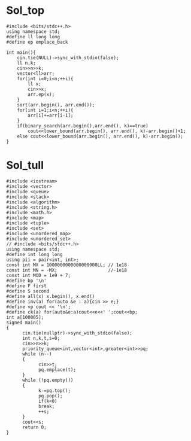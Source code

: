 # Sol_top

    #include <bits/stdc++.h>
    using namespace std;
    #define ll long long
    #define ep emplace_back
    
    int main(){
        cin.tie(NULL)->sync_with_stdio(false);
        ll n,k;
        cin>>n>>k;
        vector<ll>arr;
        for(int i=0;i<n;++i){
            ll x;
            cin>>x;
            arr.ep(x);
        }
        sort(arr.begin(), arr.end());
        for(int i=1;i<n;++i){
            arr[i]+=arr[i-1];
        }
        if(binary_search(arr.begin(),arr.end(), k)==true)
            cout<<lower_bound(arr.begin(), arr.end(), k)-arr.begin()+1;
        else cout<<lower_bound(arr.begin(), arr.end(), k)-arr.begin();
    }

# Sol_tull
    #include <iostream>
    #include <vector>
    #include <queue>
    #include <stack>
    #include <algorithm>
    #include <string.h>
    #include <math.h>
    #include <map>
    #include <tuple>
    #include <set>
    #include <unordered_map>
    #include <unordered_set>
    // #include <bits/stdc++.h>
    using namespace std;
    #define int long long
    using pii = pair<int, int>;
    const int MX = 1000000000000000000LL; // 1e18
    const int MN = -MX;                   //-1e18
    const int MOD = 1e9 + 7;
    #define bp '\n'
    #define F first
    #define S second
    #define all(x) x.begin(), x.end()
    #define inv(a) for(auto &e : a){cin >> e;}
    #define vp cout << '\n';
    #define ck(a) for(auto&e:a)cout<<e<<' ';cout<<bp;
    int a[100005];
    signed main()
    {
          cin.tie(nullptr)->sync_with_stdio(false);
          int n,k,t,s=0;
          cin>>n>>k;
          priority_queue<int,vector<int>,greater<int>>pq;
          while (n--)
          {
                cin>>t;
                pq.emplace(t);
          }
          while (!pq.empty())
          {
                k-=pq.top();
                pq.pop();
                if(k<0)
                break;
                ++s;
          }
          cout<<s;
          return 0;
    }
